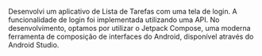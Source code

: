 Desenvolvi um aplicativo de Lista de Tarefas com uma tela de login. 
A funcionalidade de login foi implementada utilizando uma API.
No desenvolvimento, optamos por utilizar o Jetpack Compose, uma moderna ferramenta de composição de interfaces do Android, disponível através do Android Studio.
